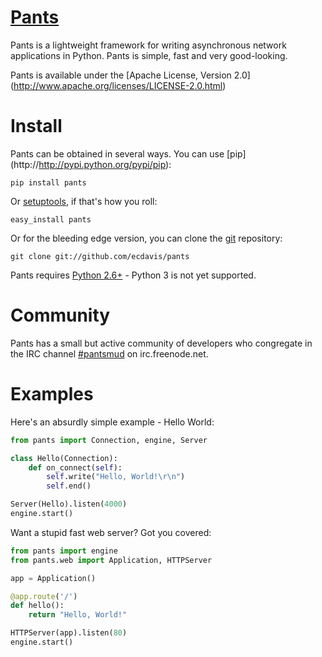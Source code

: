 [Pants](http://pantsweb.org/)
=============================
Pants is a lightweight framework for writing asynchronous network applications
in Python. Pants is simple, fast and very good-looking.

Pants is available under the [Apache License, Version 2.0]
(http://www.apache.org/licenses/LICENSE-2.0.html)

Install
=======
Pants can be obtained in several ways. You can use [pip]
(http://http://pypi.python.org/pypi/pip):

    pip install pants

Or [setuptools](http://pypi.python.org/pypi/setuptools), if that's how you
roll:

    easy_install pants

Or for the bleeding edge version, you can clone the [git](http://git-scm.com/)
repository:

    git clone git://github.com/ecdavis/pants

Pants requires [Python 2.6+](http://python.org/) - Python 3 is not yet
supported.

Community
=========
Pants has a small but active community of developers who congregate in the IRC
channel [#pantsmud](http://webchat.freenode.net/?channels=pantsmud) on
irc.freenode.net.

Examples
========
Here's an absurdly simple example - Hello World:

```python
from pants import Connection, engine, Server

class Hello(Connection):
    def on_connect(self):
        self.write("Hello, World!\r\n")
        self.end()

Server(Hello).listen(4000)
engine.start()
```

Want a stupid fast web server? Got you covered:

```python
from pants import engine
from pants.web import Application, HTTPServer

app = Application()

@app.route('/')
def hello():
    return "Hello, World!"

HTTPServer(app).listen(80)
engine.start()
```